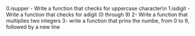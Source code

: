 0.isupper - Write a function that checks for uppercase character\n
1.isdigit - Write a function that checks for adigit (0 through 9)
2- Write a function that multiplies two integers
3- write a function that prins the numbe, from 0 to 9, followed by a new line
